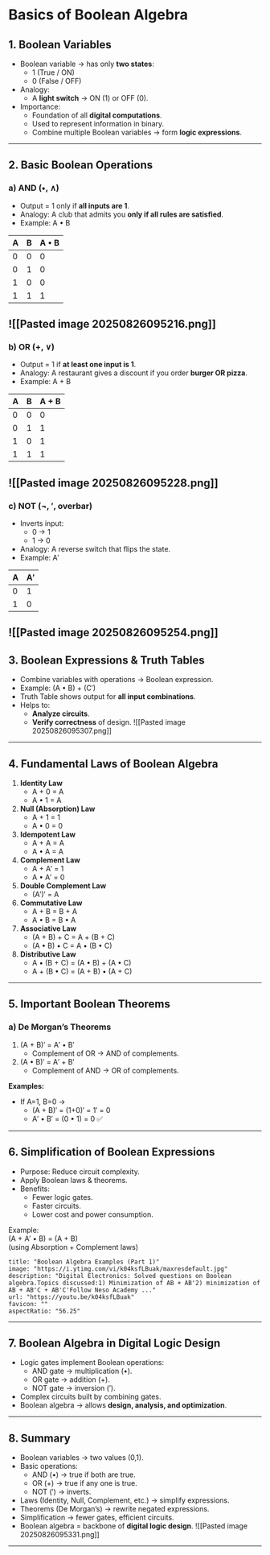 # Basics of Boolean Algebra

## 1. Boolean Variables

- Boolean variable → has only **two states**:
    - 1 (True / ON)
    - 0 (False / OFF)
- Analogy:
    - A **light switch** → ON (1) or OFF (0).
- Importance:
    - Foundation of all **digital computations**.
    - Used to represent information in binary.
    - Combine multiple Boolean variables → form **logic expressions**.

---

## 2. Basic Boolean Operations

### a) AND (•, ∧)

- Output = 1 only if **all inputs are 1**.
- Analogy: A club that admits you **only if all rules are satisfied**.
- Example: A • B

|A|B|A • B|
|---|---|---|
|0|0|0|
|0|1|0|
|1|0|0|
|1|1|1|
![[Pasted image 20250826095216.png]]
---

### b) OR (+, ∨)

- Output = 1 if **at least one input is 1**.
- Analogy: A restaurant gives a discount if you order **burger OR pizza**.
- Example: A + B

| A   | B   | A + B |
| --- | --- | ----- |
| 0   | 0   | 0     |
| 0   | 1   | 1     |
| 1   | 0   | 1     |
| 1   | 1   | 1     |
![[Pasted image 20250826095228.png]]
---

### c) NOT (¬, ′, overbar)

- Inverts input:
    - 0 → 1
    - 1 → 0
- Analogy: A reverse switch that flips the state.
- Example: A′

| A   | A′  |
| --- | --- |
| 0   | 1   |
| 1   | 0   |
![[Pasted image 20250826095254.png]]
---

## 3. Boolean Expressions & Truth Tables

- Combine variables with operations → Boolean expression.
- Example: (A • B) + (C′)
- Truth Table shows output for **all input combinations**.
- Helps to:
    - **Analyze circuits**.
    - **Verify correctness** of design.
![[Pasted image 20250826095307.png]]
---

## 4. Fundamental Laws of Boolean Algebra

1. **Identity Law**
    - A + 0 = A
    - A • 1 = A
2. **Null (Absorption) Law**
    - A + 1 = 1
    - A • 0 = 0
3. **Idempotent Law**
    - A + A = A
    - A • A = A
4. **Complement Law**
    - A + A′ = 1
    - A • A′ = 0
5. **Double Complement Law**
    - (A′)′ = A
6. **Commutative Law**
    - A + B = B + A
    - A • B = B • A
7. **Associative Law**
    - (A + B) + C = A + (B + C)
    - (A • B) • C = A • (B • C)
8. **Distributive Law**
    - A • (B + C) = (A • B) + (A • C)
    - A + (B • C) = (A + B) • (A + C)

---

## 5. Important Boolean Theorems

### a) De Morgan’s Theorems

1. (A + B)′ = A′ • B′
    - Complement of OR → AND of complements.
2. (A • B)′ = A′ + B′
    - Complement of AND → OR of complements.

**Examples:**

- If A=1, B=0 →
    - (A + B)′ = (1+0)′ = 1′ = 0
    - A′ • B′ = (0 • 1) = 0 ✅

---

## 6. Simplification of Boolean Expressions

- Purpose: Reduce circuit complexity.
- Apply Boolean laws & theorems.
- Benefits:
    - Fewer logic gates.
    - Faster circuits.
    - Lower cost and power consumption.

Example:  
(A + A′ • B) = (A + B)  
(using Absorption + Complement laws)
```embed
title: "Boolean Algebra Examples (Part 1)"
image: "https://i.ytimg.com/vi/k04ksfLBuak/maxresdefault.jpg"
description: "Digital Electronics: Solved questions on Boolean algebra.Topics discussed:1) Minimization of AB + AB'2) minimization of AB + AB'C + AB'C'Follow Neso Academy ..."
url: "https://youtu.be/k04ksfLBuak"
favicon: ""
aspectRatio: "56.25"
```

---

## 7. Boolean Algebra in Digital Logic Design

- Logic gates implement Boolean operations:
    - AND gate → multiplication (•).
    - OR gate → addition (+).
    - NOT gate → inversion (′).
- Complex circuits built by combining gates.
- Boolean algebra → allows **design, analysis, and optimization**.

---

## 8. Summary

- Boolean variables → two values (0,1).
- Basic operations:
    - AND (•) → true if both are true.
    - OR (+) → true if any one is true.
    - NOT (′) → inverts.
- Laws (Identity, Null, Complement, etc.) → simplify expressions.
- Theorems (De Morgan’s) → rewrite negated expressions.
- Simplification → fewer gates, efficient circuits.
- Boolean algebra = backbone of **digital logic design**.
![[Pasted image 20250826095331.png]]
---